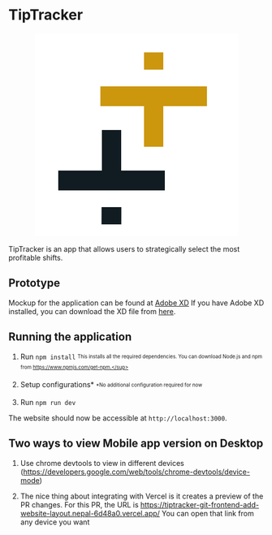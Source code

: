 # TipTracker

<p align="center">
    <img src="docs/tip-tracker-logo.png" alt="TipTracker Logo" />
</p>

TipTracker is an app that allows users to strategically select the most profitable shifts.

## Prototype
Mockup for the application can be found at [Adobe XD](https://xd.adobe.com/view/c908069f-5a1f-4986-9a9e-ffe590407367-9c5b/?fullscreen)
If you have Adobe XD installed, you can download the XD file from [here](https://github.com/JIA-0302/TipTracker/blob/main/app-docs/TipTracker.xd).

## Running the application
1. Run `npm install`
    <sub><sup>This installs all the required dependencies. You can download Node.js and npm from https://www.npmjs.com/get-npm.</sup></sub>

2. Setup configurations*
    <sub><sup>*No additional configuration required for now</sup></sub>

3. Run `npm run dev`

The website should now be accessible at `http://localhost:3000`.
    
## Two ways to view Mobile app version on Desktop
1. Use chrome devtools to view in different devices (https://developers.google.com/web/tools/chrome-devtools/device-mode)

2. The nice thing about integrating with Vercel is it creates a preview of the PR changes. For this PR, the URL is https://tiptracker-git-frontend-add-website-layout.nepal-6d48a0.vercel.app/ You can open that link from any device you want
